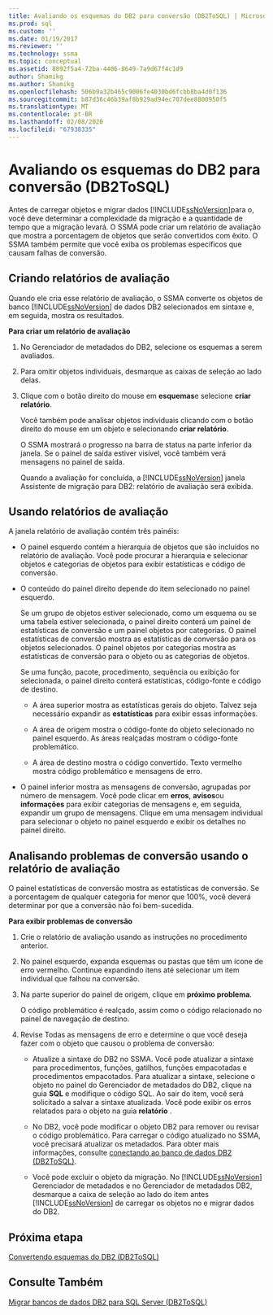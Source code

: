 ```yaml
---
title: Avaliando os esquemas do DB2 para conversão (DB2ToSQL) | Microsoft Docs
ms.prod: sql
ms.custom: ''
ms.date: 01/19/2017
ms.reviewer: ''
ms.technology: ssma
ms.topic: conceptual
ms.assetid: 8892f5a4-72ba-4406-8649-7a9d67f4c1d9
author: Shamikg
ms.author: Shamikg
ms.openlocfilehash: 506b9a32b465c9006fe4030bd6fcbb8ba4d0f136
ms.sourcegitcommit: b87d36c46b39af8b929ad94ec707dee8800950f5
ms.translationtype: MT
ms.contentlocale: pt-BR
ms.lasthandoff: 02/08/2020
ms.locfileid: "67938335"
---
```

# <a name="assessing-db2-schemas-for-conversion-db2tosql"></a>Avaliando os esquemas do DB2 para conversão (DB2ToSQL)
Antes de carregar objetos e migrar dados [!INCLUDE[ssNoVersion](../../includes/ssnoversion-md.md)]para o, você deve determinar a complexidade da migração e a quantidade de tempo que a migração levará. O SSMA pode criar um relatório de avaliação que mostra a porcentagem de objetos que serão convertidos com êxito. O SSMA também permite que você exiba os problemas específicos que causam falhas de conversão.  
  
## <a name="creating-assessment-reports"></a>Criando relatórios de avaliação  
Quando ele cria esse relatório de avaliação, o SSMA converte os objetos de banco [!INCLUDE[ssNoVersion](../../includes/ssnoversion-md.md)] de dados DB2 selecionados em sintaxe e, em seguida, mostra os resultados.  
  
**Para criar um relatório de avaliação**  
  
1.  No Gerenciador de metadados do DB2, selecione os esquemas a serem avaliados.  
  
2.  Para omitir objetos individuais, desmarque as caixas de seleção ao lado delas.  
  
3.  Clique com o botão direito do mouse em **esquemas**e selecione **criar relatório**.  
  
    Você também pode analisar objetos individuais clicando com o botão direito do mouse em um objeto e selecionando **criar relatório**.  
  
    O SSMA mostrará o progresso na barra de status na parte inferior da janela. Se o painel de saída estiver visível, você também verá mensagens no painel de saída.  
  
    Quando a avaliação for concluída, a [!INCLUDE[ssNoVersion](../../includes/ssnoversion-md.md)] janela Assistente de migração para DB2: relatório de avaliação será exibida.  
  
## <a name="using-assessment-reports"></a>Usando relatórios de avaliação  
A janela relatório de avaliação contém três painéis:  
  
-   O painel esquerdo contém a hierarquia de objetos que são incluídos no relatório de avaliação. Você pode procurar a hierarquia e selecionar objetos e categorias de objetos para exibir estatísticas e código de conversão.  
  
-   O conteúdo do painel direito depende do item selecionado no painel esquerdo.  
  
    Se um grupo de objetos estiver selecionado, como um esquema ou se uma tabela estiver selecionada, o painel direito conterá um painel de estatísticas de conversão e um painel objetos por categorias. O painel estatísticas de conversão mostra as estatísticas de conversão para os objetos selecionados. O painel objetos por categorias mostra as estatísticas de conversão para o objeto ou as categorias de objetos.  
  
    Se uma função, pacote, procedimento, sequência ou exibição for selecionada, o painel direito conterá estatísticas, código-fonte e código de destino.  
  
    -   A área superior mostra as estatísticas gerais do objeto. Talvez seja necessário expandir as **estatísticas** para exibir essas informações.  
  
    -   A área de origem mostra o código-fonte do objeto selecionado no painel esquerdo. As áreas realçadas mostram o código-fonte problemático.  
  
    -   A área de destino mostra o código convertido. Texto vermelho mostra código problemático e mensagens de erro.  
  
-   O painel inferior mostra as mensagens de conversão, agrupadas por número de mensagem. Você pode clicar em **erros**, **avisos**ou **informações** para exibir categorias de mensagens e, em seguida, expandir um grupo de mensagens. Clique em uma mensagem individual para selecionar o objeto no painel esquerdo e exibir os detalhes no painel direito.  
  
## <a name="analyzing-conversion-problems-by-using-the-assessment-report"></a>Analisando problemas de conversão usando o relatório de avaliação  
O painel estatísticas de conversão mostra as estatísticas de conversão. Se a porcentagem de qualquer categoria for menor que 100%, você deverá determinar por que a conversão não foi bem-sucedida.  
  
**Para exibir problemas de conversão**  
  
1.  Crie o relatório de avaliação usando as instruções no procedimento anterior.  
  
2.  No painel esquerdo, expanda esquemas ou pastas que têm um ícone de erro vermelho. Continue expandindo itens até selecionar um item individual que falhou na conversão.  
  
3.  Na parte superior do painel de origem, clique em **próximo problema**.  
  
    O código problemático é realçado, assim como o código relacionado no painel de navegação de destino.  
  
4.  Revise Todas as mensagens de erro e determine o que você deseja fazer com o objeto que causou o problema de conversão:  
  
    -   Atualize a sintaxe do DB2 no SSMA. Você pode atualizar a sintaxe para procedimentos, funções, gatilhos, funções empacotadas e procedimentos empacotados. Para atualizar a sintaxe, selecione o objeto no painel do Gerenciador de metadados do DB2, clique na guia **SQL** e modifique o código SQL. Ao sair do item, você será solicitado a salvar a sintaxe atualizada. Você pode exibir os erros relatados para o objeto na guia **relatório** .  
  
    -   No DB2, você pode modificar o objeto DB2 para remover ou revisar o código problemático. Para carregar o código atualizado no SSMA, você precisará atualizar os metadados. Para obter mais informações, consulte [conectando ao banco de dados DB2 &#40;DB2ToSQL&#41;](../../ssma/db2/connecting-to-db2-database-db2tosql.md).  
  
    -   Você pode excluir o objeto da migração. No [!INCLUDE[ssNoVersion](../../includes/ssnoversion-md.md)] Gerenciador de metadados e no Gerenciador de metadados DB2, desmarque a caixa de seleção ao lado do item antes [!INCLUDE[ssNoVersion](../../includes/ssnoversion-md.md)] de carregar os objetos no e migrar dados do DB2.  
  
## <a name="next-step"></a>Próxima etapa  
[Convertendo esquemas do DB2 &#40;DB2ToSQL&#41;](../../ssma/db2/converting-db2-schemas-db2tosql.md)  
  
## <a name="see-also"></a>Consulte Também  
[Migrar bancos de dados DB2 para SQL Server &#40;DB2ToSQL&#41;](../../ssma/db2/migrating-db2-databases-to-sql-server-db2tosql.md)  
  
